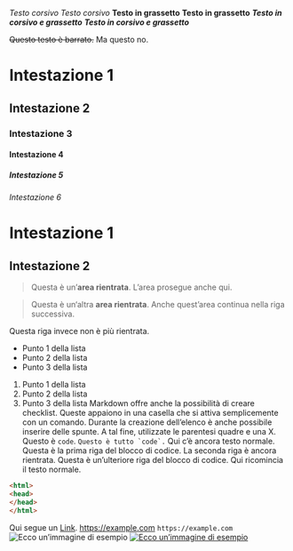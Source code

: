 *Testo corsivo*
_Testo corsivo_
**Testo in grassetto**
__Testo in grassetto__
***Testo in corsivo e grassetto***
___Testo in corsivo e grassetto___

~~Questo testo è barrato.~~ Ma questo no.

# Intestazione 1
## Intestazione 2
### Intestazione 3
#### Intestazione 4
##### Intestazione 5
###### Intestazione 6

Intestazione 1
=
Intestazione 2
-
>Questa è un’**area rientrata**.
>L’area prosegue anche qui.

>Questa è un‘altra **area rientrata**.
Anche quest’area continua nella riga successiva.

Questa riga invece non è più rientrata.
- Punto 1 della lista
- Punto 2 della lista
- Punto 3 della lista

1. Punto 1 della lista
2. Punto 2 della lista
3. Punto 3 della lista
Markdown offre anche la possibilità di creare checklist. Queste appaiono in una casella che si attiva semplicemente con un comando. Durante la 
creazione dell’elenco è anche possibile inserire delle spunte. A tal fine, utilizzate le parentesi quadre e una X.
Questo è `code`.
``Questo è tutto `code`.``
Qui c’è ancora testo normale.
  Questa è la prima riga del blocco di codice.
  La seconda riga è ancora rientrata.
  Questa è un’ulteriore riga del blocco di codice.
Qui ricomincia il testo normale.

```html
<html>
<head>
</head>
</html>
```
Qui segue un [Link](https://www.ionos.it/digitalguide/siti-web/programmazione-del-sito-web/markdown/ "Markdown: guida al semplice").
<https://example.com>
`https://example.com`
![Ecco un’immagine di esempio](https://example.com/immagine.jpg)
[![Ecco un’immagine di esempio](https://example.com/immagine.jpg)](https://example.com)

